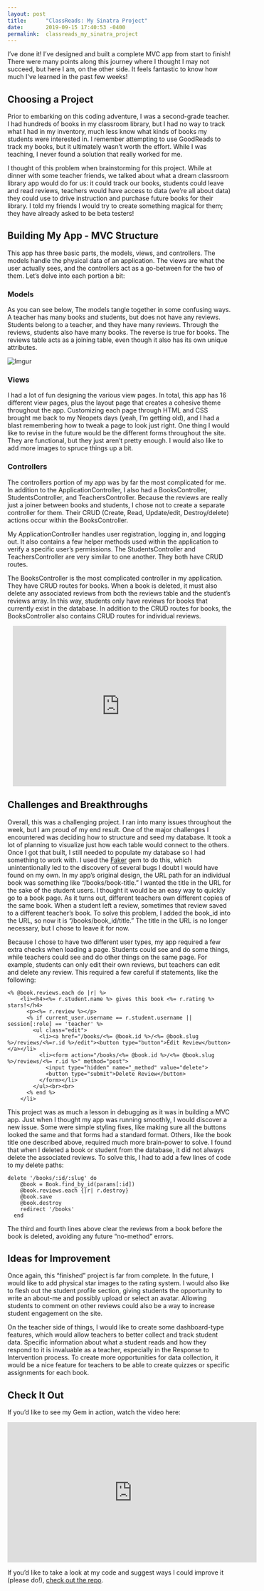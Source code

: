 ```yaml
---
layout: post
title:      "ClassReads: My Sinatra Project"
date:       2019-09-15 17:40:53 -0400
permalink:  classreads_my_sinatra_project
---
```



I’ve done it! I’ve designed and built a complete MVC app from start to finish! There were many points along this journey where I thought I may not succeed, but here I am, on the other side. It feels fantastic to know how much I've learned in the past few weeks!

## Choosing a Project
Prior to embarking on this coding adventure, I was a second-grade teacher. I had hundreds of books in my classroom library, but I had no way to track what I had in my inventory, much less know what kinds of books my students were interested in. I remember attempting to use GoodReads to track my books, but it ultimately wasn’t worth the effort. While I was teaching, I never found a solution that really worked for me.

I thought of this problem when brainstorming for this project. While at dinner with some teacher friends, we talked about what a dream classroom library app would do for us: it could track our books, students could leave and read reviews, teachers would have access to data (we’re all about data) they could use to drive instruction and purchase future books for their library. I told my friends I would try to create something magical for them; they have already asked to be beta testers!

## Building My App - MVC Structure
This app has three basic parts, the models, views, and controllers. The models handle the physical data of an application. The views are what the user actually sees, and the controllers act as a go-between for the two of them. Let’s delve into each portion a bit:

### Models

As you can see below, The models tangle together in some confusing ways. A teacher has many books and students, but does not have any reviews. Students belong to a teacher, and they have many reviews. Through the reviews, students also have many books. The reverse is true for books. The reviews table acts as a joining table, even though it also has its own unique attributes.

![Imgur](https://i.imgur.com/d4t40Zn.jpg)

### Views
I had a lot of fun designing the various view pages. In total, this app has 16 different view pages, plus the layout page that creates a cohesive theme throughout the app. Customizing each page through HTML and CSS brought me back to my Neopets days (yeah, I’m getting old), and I had a blast remembering how to tweak a page to look just right. One thing I would like to revise in the future would be the different forms throughout the site. They are functional, but they just aren’t pretty enough. I would also like to add more images to spruce things up a bit.

### Controllers
The controllers portion of my app was by far the most complicated for me. In addition to the ApplicationController, I also had a BooksController, StudentsController, and TeachersController. Because the reviews are really just a joiner between books and students, I chose not to create a separate controller for them. Their CRUD (Create, Read, Update/edit, Destroy/delete) actions occur within the BooksController.

My ApplicationController handles user registration, logging in, and logging out. It also contains a few helper methods used within the application to verify a specific user’s permissions. The StudentsController and TeachersController are very similar to one another. They both have CRUD routes.

The BooksController is the most complicated controller in my application. They have CRUD routes for books. When a book is deleted, it must also delete any associated reviews from both the reviews table and the student’s reviews array. In this way, students only have reviews for books that currently exist in the database. In addition to the CRUD routes for books, the BooksController also contains CRUD routes for individual reviews. 

<center><iframe src="https://giphy.com/embed/l1AsL5D0h4RbOh5yU" width="480" height="360" frameBorder="0" class="giphy-embed" allowFullScreen></iframe></center>


## Challenges and Breakthroughs
Overall, this was a challenging project. I ran into many issues throughout the week, but I am proud of my end result. One of the major challenges I encountered was deciding how to structure and seed my database. It took a lot of planning to visualize just how each table would connect to the others. Once I got that built, I still needed to populate my database so I had something to work with. I used the [Faker](https://github.com/faker-ruby/faker) gem to do this, which unintentionally led to the discovery of several bugs I doubt I would have found on my own. In my app’s original design, the URL path for an individual book was something like “/books/book-title.” I wanted the title in the URL for the sake of the student users. I thought it would be an easy way to quickly go to a book page. As it turns out, different teachers own different copies of the same book. When a student left a review, sometimes that review saved to a different teacher’s book. To solve this problem, I added the book_id into the URL, so now it is “/books/book_id/title.” The title in the URL is no longer necessary, but I chose to leave it for now.

Because I chose to have two different user types, my app required a few extra checks when loading a page. Students could see and do some things, while teachers could see and do other things on the same page. For example, students can only edit their own reviews, but teachers can edit and delete any review. This required a few careful if statements, like the following:

```
<% @book.reviews.each do |r| %>
    <li><h4><%= r.student.name %> gives this book <%= r.rating %> stars!</h4>
      <p><%= r.review %></p>
      <% if current_user.username == r.student.username || session[:role] == 'teacher' %>
        <ul class="edit">
          <li><a href="/books/<%= @book.id %>/<%= @book.slug %>/reviews/<%=r.id %>/edit"><button type="button">Edit Review</button></a></li>
          <li><form action="/books/<%= @book.id %>/<%= @book.slug %>/reviews/<%= r.id %>" method="post">
            <input type="hidden" name="_method" value="delete">
            <button type="submit">Delete Review</button>
          </form></li>
        </ul><br><br>
      <% end %>
    </li>
```


This project was as much a lesson in debugging as it was in building a MVC app. Just when I thought my app was running smoothly, I would discover a new issue. Some were simple styling fixes, like making sure all the buttons looked the same and that forms had a standard format. Others, like the book title one described above, required much more brain-power to solve. I found that when I deleted a book or student from the database, it did not always delete the associated reviews. To solve this, I had to add a few lines of code to my delete paths:

```
delete '/books/:id/:slug' do
    @book = Book.find_by_id(params[:id])
    @book.reviews.each {|r| r.destroy}
    @book.save
    @book.destroy
    redirect '/books'
  end
```

The third and fourth lines above clear the reviews from a book before the book is deleted, avoiding any future “no-method” errors.

## Ideas for Improvement
Once again, this “finished” project is far from complete. In the future, I would like to add physical star images to the rating system. I would also like to flesh out the student profile section, giving students the opportunity to write an about-me and possibly upload or select an avatar. Allowing students to comment on other reviews could also be a way to increase student engagement on the site.

On the teacher side of things, I would like to create some dashboard-type features, which would allow teachers to better collect and track student data. Specific information about what a student reads and how they respond to it is invaluable as a teacher, especially in the Response to Intervention process. To create more opportunities for data collection, it would be a nice feature for teachers to be able to create quizzes or specific assignments for each book.

## Check It Out
If you’d like to see my Gem in action, watch the video here:
<center><iframe width="560" height="315" src="https://www.youtube.com/embed/ghpOWOONnn8" frameborder="0" allow="accelerometer; autoplay; encrypted-media; gyroscope; picture-in-picture" allowfullscreen></iframe></center>

If you’d like to take a look at my code and suggest ways I could improve it (please do!), [check out the repo](https://github.com/AudTheCodeWitch/ClassReads).
